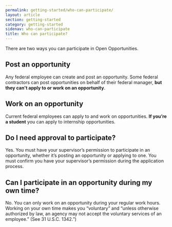 ```yaml
---
permalink: getting-started/who-can-participate/
layout: article
section: getting-started
category: getting-started
sidenav: who-can-participate
title: Who can participate?
---
```

There are two ways you can participate in Open Opportunities.

## Post an opportunity
Any federal employee can create and post an opportunity. Some federal contractors can post opportunities on behalf of their federal manager, **but they can't apply to or work on an opportunity**.

## Work on an opportunity
Current federal employees can apply to and work on opportunities. **If you’re a student** you can apply to internship opportunities.

## Do I need approval to participate?
Yes. You must have your supervisor’s permission to participate in an opportunity, whether it’s posting an opportunity or applying to one. You must confirm you have your supervisor’s permission during the application process.

## Can I participate in an opportunity during my own time?

No. You can only work on an opportunity during your regular work hours. Working on your own time makes you “voluntary” and “unless otherwise authorized by law, an agency may not accept the voluntary services of an employee.” (See 31 U.S.C. 1342.”)
